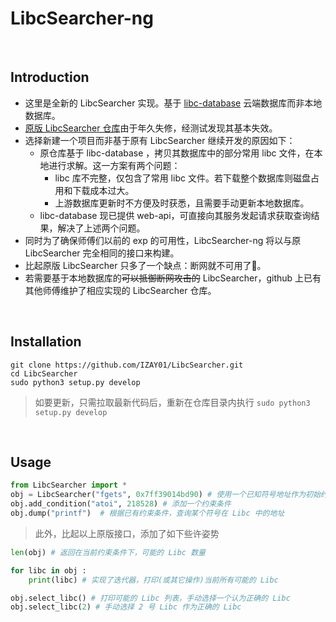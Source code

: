 # LibcSearcher-ng
<br>

## Introduction

- 这里是全新的 LibcSearcher 实现。基于 [libc-database](https://github.com/niklasb/libc-database) 云端数据库而非本地数据库。
- [原版 LibcSearcher 仓库](https://github.com/lieanu/LibcSearcher)由于年久失修，经测试发现其基本失效。
- 选择新建一个项目而非基于原有 LibcSearcher 继续开发的原因如下：
  - 原仓库基于 libc-database ，拷贝其数据库中的部分常用 libc 文件，在本地进行求解。这一方案有两个问题：
    - libc 库不完整，仅包含了常用 libc 文件。若下载整个数据库则磁盘占用和下载成本过大。
    - 上游数据库更新时不方便及时获悉，且需要手动更新本地数据库。
  - libc-database 现已提供 web-api，可直接向其服务发起请求获取查询结果，解决了上述两个问题。
- 同时为了确保师傅们以前的 exp 的可用性，LibcSearcher-ng 将以与原 LibcSearcher 完全相同的接口来构建。
- 比起原版 LibcSearcher 只多了一个缺点：断网就不可用了🤣。
- 若需要基于本地数据库的~~可以抵御断网攻击的~~ LibcSearcher，github 上已有其他师傅维护了相应实现的 LibcSearcher 仓库。

<br>

## Installation

```shell
git clone https://github.com/IZAY01/LibcSearcher.git
cd LibcSearcher
sudo python3 setup.py develop
```

> 如要更新，只需拉取最新代码后，重新在仓库目录内执行 `sudo python3 setup.py develop`

<br>

## Usage

```python
from LibcSearcher import *
obj = LibcSearcher("fgets", 0x7ff39014bd90) # 使用一个已知符号地址作为初始约束，初始化 LibcSearcher
obj.add_condition("atoi", 218528) # 添加一个约束条件
obj.dump("printf")	# 根据已有约束条件，查询某个符号在 Libc 中的地址
```

> 此外，比起以上原版接口，添加了如下些许姿势

```python
len(obj) # 返回在当前约束条件下，可能的 Libc 数量

for libc in obj :
	print(libc)	# 实现了迭代器，打印(或其它操作)当前所有可能的 Libc 

obj.select_libc() # 打印可能的 Libc 列表，手动选择一个认为正确的 Libc
obj.select_libc(2) # 手动选择 2 号 Libc 作为正确的 Libc
```

